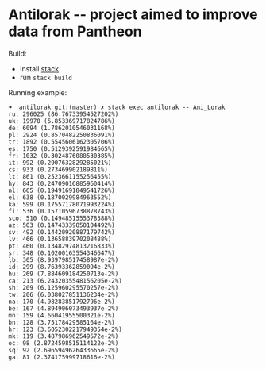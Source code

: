 Antilorak -- project aimed to improve data from Pantheon
========================================================

Build:

- install [stack](http://docs.haskellstack.org/en/stable/README.html)
- run `stack build`

Running example:

```
➜  antilorak git:(master) ✗ stack exec antilorak -- Ani_Lorak
ru: 296025 (86.76733954527202%)
uk: 19970 (5.853369717824786%)
de: 6094 (1.7862010546031168%)
pl: 2924 (0.8570482250836091%)
tr: 1892 (0.5545606162305706%)
es: 1750 (0.5129392591984665%)
fr: 1032 (0.3024876088530385%)
it: 992 (0.2907632829285021%)
cs: 933 (0.273469902189811%)
lt: 861 (0.2523661155256455%)
hy: 843 (0.24709016885960414%)
nl: 665 (0.19491691849541726%)
el: 638 (0.1870029984963552%)
ka: 599 (0.17557178071993224%)
fi: 536 (0.15710596738878743%)
sco: 510 (0.1494851555378388%)
az: 503 (0.14743339850104492%)
sv: 492 (0.14420920887179742%)
lv: 466 (0.1365883970208488%)
pt: 460 (0.13482974813216833%)
sr: 348 (0.10200163554346647%)
lb: 305 (8.939798517458987e-2%)
id: 299 (8.76393362859094e-2%)
hu: 269 (7.884609184250713e-2%)
ca: 213 (6.2432035548156205e-2%)
sh: 209 (6.125960295570257e-2%)
tw: 206 (6.038027851136234e-2%)
na: 170 (4.98283851792796e-2%)
be: 167 (4.894906073493937e-2%)
mn: 159 (4.66041955500321e-2%)
bn: 128 (3.75178429585164e-2%)
hr: 123 (3.6052302217949354e-2%)
mk: 119 (3.487986962549572e-2%)
oc: 98 (2.8724598515114122e-2%)
sq: 92 (2.6965949626433665e-2%)
ga: 81 (2.374175999718616e-2%)
```
